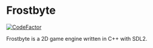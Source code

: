 Frostbyte
==========================================
[![CodeFactor](https://www.codefactor.io/repository/github/claudemuller/frostbyte/badge)](https://www.codefactor.io/repository/github/claudemuller/frostbyte)

Frostbyte is a 2D game engine written in C++ with SDL2.
